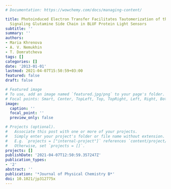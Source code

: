 ```yaml
---
# Documentation: https://wowchemy.com/docs/managing-content/

title: Photoinduced Electron Transfer Facilitates Tautomerization of the Conserved
  Signaling Glutamine Side Chain in BLUF Protein Light Sensors
subtitle: ''
summary: ''
authors:
- Maria Khrenova
- A. V. Nemukhin
- T. Domratcheva
tags: []
categories: []
date: '2013-01-01'
lastmod: 2021-04-07T15:50:59+03:00
featured: false
draft: false

# Featured image
# To use, add an image named `featured.jpg/png` to your page's folder.
# Focal points: Smart, Center, TopLeft, Top, TopRight, Left, Right, BottomLeft, Bottom, BottomRight.
image:
  caption: ''
  focal_point: ''
  preview_only: false

# Projects (optional).
#   Associate this post with one or more of your projects.
#   Simply enter your project's folder or file name without extension.
#   E.g. `projects = ["internal-project"]` references `content/project/deep-learning/index.md`.
#   Otherwise, set `projects = []`.
projects: []
publishDate: '2021-04-07T12:50:59.357247Z'
publication_types:
- '2'
abstract: ''
publication: '*Journal of Physical Chemistry B*'
doi: 10.1021/jp312775x
---
```

